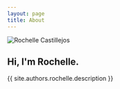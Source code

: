 ```yaml
---
layout: page
title: About
---
```


<img src="{{ site.author.picture }}" alt="Rochelle Castillejos" class="owner-photo">

## Hi, I'm Rochelle.

{{ site.authors.rochelle.description }}